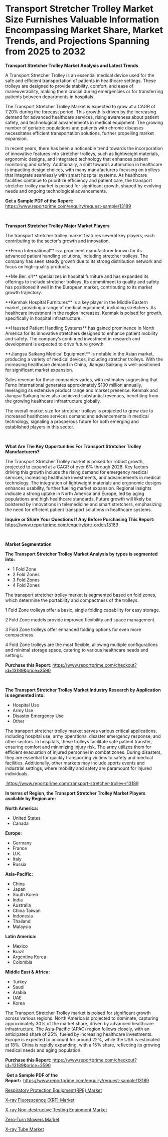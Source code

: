 <p><h1>Transport Stretcher Trolley Market Size Furnishes Valuable Information Encompassing Market Share, Market Trends, and Projections Spanning from 2025 to 2032</h1></p><p><strong>Transport Stretcher Trolley Market Analysis and Latest Trends</strong></p>
<p><p>A Transport Stretcher Trolley is an essential medical device used for the safe and efficient transportation of patients in healthcare settings. These trolleys are designed to provide stability, comfort, and ease of maneuverability, making them crucial during emergencies or for transferring patients between departments in hospitals.</p><p>The Transport Stretcher Trolley Market is expected to grow at a CAGR of 7.20% during the forecast period. This growth is driven by the increasing demand for advanced healthcare services, rising awareness about patient safety, and technological advancements in medical equipment. The growing number of geriatric populations and patients with chronic diseases necessitates efficient transportation solutions, further propelling market expansion.</p><p>In recent years, there has been a noticeable trend towards the incorporation of innovative features into stretcher trolleys, such as lightweight materials, ergonomic designs, and integrated technology that enhances patient monitoring and safety. Additionally, a shift towards automation in healthcare is impacting design choices, with many manufacturers focusing on trolleys that integrate seamlessly with smart hospital systems. As healthcare facilities continue to prioritize efficiency and patient care, the transport stretcher trolley market is poised for significant growth, shaped by evolving needs and ongoing technological advancements.</p></p>
<p><strong>Get a Sample PDF of the Report:&nbsp;</strong> <a href="https://www.reportprime.com/enquiry/request-sample/13189?utm_campaign=1097&utm_medium=2&utm_source=Github&utm_content=ia&utm_term=19032025&utm_id=transport-stretcher-trolley">https://www.reportprime.com/enquiry/request-sample/13189</a></p>
<p>&nbsp;</p>
<p><strong>Transport Stretcher Trolley Major Market Players</strong></p>
<p><p>The transport stretcher trolley market features several key players, each contributing to the sector's growth and innovation. </p><p>**Ferno International** is a prominent manufacturer known for its advanced patient handling solutions, including stretcher trolleys. The company has seen steady growth due to its strong distribution network and focus on high-quality products. </p><p>**Me.Ber. srl** specializes in hospital furniture and has expanded its offerings to include stretcher trolleys. Its commitment to quality and safety has positioned it well in the European market, contributing to its market growth trajectory.</p><p>**Kenmak Hospital Furnitures** is a key player in the Middle Eastern market, providing a range of medical equipment, including stretchers. As healthcare investment in the region increases, Kenmak is poised for growth, specifically in hospital infrastructure.</p><p>**Hausted Patient Handling Systems** has gained prominence in North America for its innovative stretchers designed to enhance patient mobility and safety. The company’s continued investment in research and development is expected to drive future growth.</p><p>**Jiangsu Saikang Medical Equipment** is notable in the Asian market, producing a variety of medical devices, including stretcher trolleys. With the increasing healthcare demand in China, Jiangsu Saikang is well-positioned for significant market expansion.</p><p>Sales revenue for these companies varies, with estimates suggesting that Ferno International generates approximately $100 million annually, leveraging its extensive product range and market presence. Kenmak and Jiangsu Saikang have also achieved substantial revenues, benefiting from the growing healthcare infrastructure globally.</p><p>The overall market size for stretcher trolleys is projected to grow due to increased healthcare services demand and advancements in medical technology, signaling a prosperous future for both emerging and established players in this sector.</p></p>
<p>&nbsp;</p>
<p><strong>What Are The Key Opportunities For Transport Stretcher Trolley Manufacturers?</strong></p>
<p><p>The Transport Stretcher Trolley market is poised for robust growth, projected to expand at a CAGR of over 6% through 2028. Key factors driving this growth include the rising demand for emergency medical services, increasing healthcare investments, and advancements in medical technology. The integration of lightweight materials and ergonomic designs enhances usability, further fueling market expansion. Regional insights indicate a strong uptake in North America and Europe, led by aging populations and high healthcare standards. Future growth will likely be bolstered by innovations in telemedicine and smart stretchers, emphasizing the need for efficient patient transport solutions in healthcare systems.</p></p>
<p><strong>Inquire or Share Your Questions If Any Before Purchasing This Report:</strong> <a href="https://www.reportprime.com/enquiry/pre-order/13189?utm_campaign=1097&utm_medium=2&utm_source=Github&utm_content=ia&utm_term=19032025&utm_id=transport-stretcher-trolley">https://www.reportprime.com/enquiry/pre-order/13189</a></p>
<p>&nbsp;</p>
<p><strong>Market Segmentation</strong></p>
<p><strong>The Transport Stretcher Trolley Market Analysis by types is segmented into:</strong></p>
<p><ul><li>1 Fold Zone</li><li>2 Fold Zones</li><li>3 Fold Zones</li><li>4 Fold Zones</li></ul></p>
<p><p>The transport stretcher trolley market is segmented based on fold zones, which determine the portability and compactness of the trolleys. </p><p>1 Fold Zone trolleys offer a basic, single folding capability for easy storage. </p><p>2 Fold Zone models provide improved flexibility and space management. </p><p>3 Fold Zone trolleys offer enhanced folding options for even more compactness. </p><p>4 Fold Zone trolleys are the most flexible, allowing multiple configurations and minimal storage space, catering to various healthcare needs and settings.</p></p>
<p><strong>Purchase this Report:&nbsp;</strong><a href="https://www.reportprime.com/checkout?id=13189&price=3590&utm_campaign=1097&utm_medium=2&utm_source=Github&utm_content=ia&utm_term=19032025&utm_id=transport-stretcher-trolley">https://www.reportprime.com/checkout?id=13189&price=3590</a></p>
<p>&nbsp;</p>
<p><strong>The Transport Stretcher Trolley Market Industry Research by Application is segmented into:</strong></p>
<p><ul><li>Hospital Use</li><li>Army Use</li><li>Disaster Emergency Use</li><li>Other</li></ul></p>
<p><p>The transport stretcher trolley market serves various critical applications, including hospital use, army operations, disaster emergency response, and other sectors. In hospitals, these trolleys facilitate safe patient transfer, ensuring comfort and minimizing injury risk. The army utilizes them for efficient evacuation of injured personnel in combat zones. During disasters, they are essential for quickly transporting victims to safety and medical facilities. Additionally, other markets may include sports events and industrial settings, where mobility and safety are paramount for injured individuals.</p></p>
<p><a href="https://www.reportprime.com/transport-stretcher-trolley-r13189?utm_campaign=1097&utm_medium=2&utm_source=Github&utm_content=ia&utm_term=19032025&utm_id=transport-stretcher-trolley">&nbsp;https://www.reportprime.com/transport-stretcher-trolley-r13189</a></p>
<p><strong>In terms of Region, the Transport Stretcher Trolley Market Players available by Region are:</strong></p>
<p>
    <p> <strong> North America: </strong>
        <ul>
            <li>United States</li>
            <li>Canada</li>
        </ul>
        </p> 
    <p> <strong> Europe: </strong>
        <ul>
            <li>Germany</li>
            <li>France</li>
            <li>U.K.</li>
            <li>Italy</li>
            <li>Russia</li>
        </ul>
        </p> 
    <p> <strong> Asia-Pacific: </strong>
        <ul>
            <li>China</li>
            <li>Japan</li>
            <li>South Korea</li>
            <li>India</li>
            <li>Australia</li>
            <li>China Taiwan</li>
            <li>Indonesia</li>
            <li>Thailand</li>
            <li>Malaysia</li>
        </ul>
        </p> 
    <p> <strong> Latin America: </strong>
        <ul>
            <li>Mexico</li>
            <li>Brazil</li>
            <li>Argentina Korea</li>
            <li>Colombia</li>
        </ul>
        </p> 
    <p> <strong> Middle East & Africa: </strong>
        <ul>
            <li>Turkey</li>
            <li>Saudi</li>
            <li>Arabia</li>
            <li>UAE</li>
            <li>Korea</li>
        </ul>
    </p>
    </p>
<p><p>The Transport Stretcher Trolley market is poised for significant growth across various regions. North America is projected to dominate, capturing approximately 30% of the market share, driven by advanced healthcare infrastructure. The Asia-Pacific (APAC) region follows closely, with an anticipated share of 25%, fueled by increasing healthcare investments. Europe is expected to account for around 22%, while the USA is estimated at 18%. China is rapidly expanding, with a 15% share, reflecting its growing medical needs and aging population.</p></p>
<p><strong>Purchase this Report: </strong><a href="https://www.reportprime.com/checkout?id=13189&price=3590&utm_campaign=1097&utm_medium=2&utm_source=Github&utm_content=ia&utm_term=19032025&utm_id=transport-stretcher-trolley">https://www.reportprime.com/checkout?id=13189&price=3590</a></p>
<p>&nbsp;<strong>Get a Sample PDF of the Report:&nbsp;&nbsp;</strong><a href="https://www.reportprime.com/enquiry/request-sample/13189?utm_campaign=1097&utm_medium=2&utm_source=Github&utm_content=ia&utm_term=19032025&utm_id=transport-stretcher-trolley">https://www.reportprime.com/enquiry/request-sample/13189</a></p>
<p><strong></strong></p>
<p><p><a href="https://github.com/castoriffic/Market-Research-Report-List-6/blob/main/respiratory-protection-equipmentrpe-market.md?utm_campaign=1097&utm_medium=2&utm_source=Github&utm_content=ia&utm_term=19032025&utm_id=transport-stretcher-trolley">Respiratory Protection Equipment(RPE) Market</a></p><p><a href="https://github.com/koskasislo39/Market-Research-Report-List-1/blob/main/x-ray-fluorescence-xrf-market.md?utm_campaign=1097&utm_medium=2&utm_source=Github&utm_content=ia&utm_term=19032025&utm_id=transport-stretcher-trolley">X-ray Fluorescence (XRF) Market</a></p><p><a href="https://github.com/baetahassaz6/Market-Research-Report-List-1/blob/main/x-ray-non-destructive-testing-equipment-market.md?utm_campaign=1097&utm_medium=2&utm_source=Github&utm_content=ia&utm_term=19032025&utm_id=transport-stretcher-trolley">X-ray Non-destructive Testing Equipment Market</a></p><p><a href="https://github.com/ryanbell8967/Market-Research-Report-List-1/blob/main/zero-turn-mowers-market.md?utm_campaign=1097&utm_medium=2&utm_source=Github&utm_content=ia&utm_term=19032025&utm_id=transport-stretcher-trolley">Zero-Turn Mowers Market</a></p><p><a href="https://github.com/yoshih12/Market-Research-Report-List-4/blob/main/x-ray-tube-market.md?utm_campaign=1097&utm_medium=2&utm_source=Github&utm_content=ia&utm_term=19032025&utm_id=transport-stretcher-trolley">X-ray Tube Market</a></p></p>